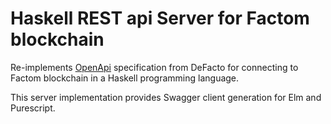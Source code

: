 # Haskell REST api Server for Factom blockchain

Re-implements [OpenApi](https://docs.openapi.de-facto.pro/api-sdks) specification from DeFacto for connecting to Factom blockchain in a Haskell programming language.

This server implementation provides Swagger client generation for Elm and Purescript.

